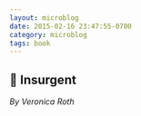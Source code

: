 ```yaml
---
layout: microblog
date: 2015-02-16 23:47:55-0700
category: microblog
tags: book
---
```

## 📖 Insurgent
*By Veronica Roth*
